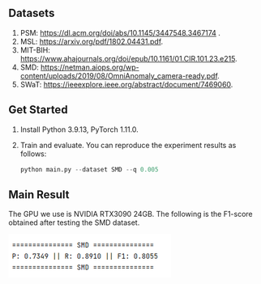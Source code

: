 ## Datasets
1. PSM: https://dl.acm.org/doi/abs/10.1145/3447548.3467174
   .
2. MSL: https://arxiv.org/pdf/1802.04431.pdf.
3. MIT-BIH: https://www.ahajournals.org/doi/epub/10.1161/01.CIR.101.23.e215.
4. SMD: https://netman.aiops.org/wp-content/uploads/2019/08/OmniAnomaly_camera-ready.pdf.
5. SWaT: https://ieeexplore.ieee.org/abstract/document/7469060.

## Get Started

1. Install Python 3.9.13, PyTorch 1.11.0.

2. Train and evaluate. You can reproduce the experiment results as follows:

   ```python
   python main.py --dataset SMD --q 0.005
   ```

## Main Result

The GPU we use is NVIDIA RTX3090 24GB. The following is the F1-score obtained after testing the SMD dataset.

![](./img/result.png)


 
